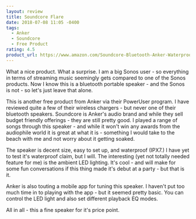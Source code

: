 ```yaml
---
layout: review
title: Soundcore Flare
date: 2018-07-08 11:05 -0400
tags:
  - Anker
  - Soundcore
  - Free Product
rating: 4.5
product_url: https://www.amazon.com/Soundcore-Bluetooth-Anker-Waterproof-Long-Lasting/dp/B07BHP4W36
---
```

What a nice product.  What a surprise.  I am a big Sonos user - so everything in terms of streaming music seemingly gets compared to one of the Sonos products.  Now I know this is a bluetooth portable speaker - and the Sonos is not - so let's just leave that alone.

This is another free product from Anker via their PowerUser program.  I have reviewed quite a few of their wireless chargers - but never one of their bluetooth speakers.  Soundcore is Anker's audio brand and while they sell budget friendly offerings - they are still pretty good.  I played a range of songs through this speaker - and while it won't win any awards from the audiophile world it is great at what it is - something I would take to the beach with me and not worry about it getting soaked.

The speaker is decent size, easy to set up, and waterproof (IPX7.)  I have yet to test it's waterproof claim, but I will.  The interesting (yet not totally needed feature for me) is the ambient LED lighting.  It's cool - and will make for some fun conversations if this thing made it's debut at a party - but that is it.

Anker is also touting a mobile app for tuning this speaker.  I haven't put too much time in to playing with the app - but it seemed pretty basic.  You can control the LED light and also set different playback EQ modes.

All in all - this a fine speaker for it's price point.

